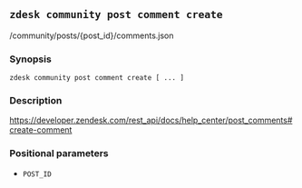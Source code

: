 ## `zdesk community post comment create`

/community/posts/{post_id}/comments.json

### Synopsis

    zdesk community post comment create [ ... ]

### Description

https://developer.zendesk.com/rest_api/docs/help_center/post_comments#create-comment

### Positional parameters

* `POST_ID`

